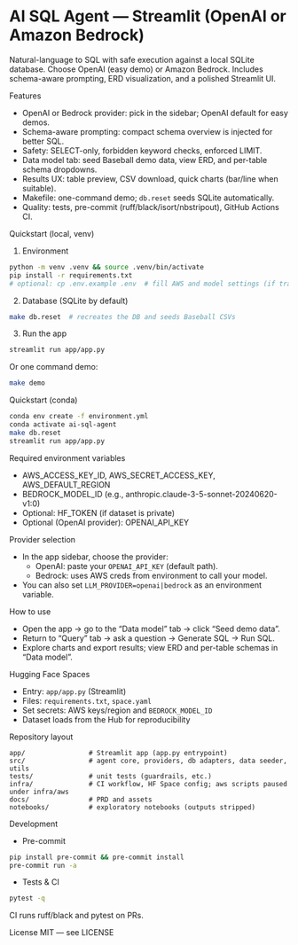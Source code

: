 # AI SQL Agent — Streamlit (OpenAI or Amazon Bedrock)

Natural-language to SQL with safe execution against a local SQLite database. Choose OpenAI (easy demo) or Amazon Bedrock. Includes schema-aware prompting, ERD visualization, and a polished Streamlit UI.

Features

- OpenAI or Bedrock provider: pick in the sidebar; OpenAI default for easy demos.
- Schema-aware prompting: compact schema overview is injected for better SQL.
- Safety: SELECT-only, forbidden keyword checks, enforced LIMIT.
- Data model tab: seed Baseball demo data, view ERD, and per-table schema dropdowns.
- Results UX: table preview, CSV download, quick charts (bar/line when suitable).
- Makefile: one-command demo; `db.reset` seeds SQLite automatically.
- Quality: tests, pre-commit (ruff/black/isort/nbstripout), GitHub Actions CI.

Quickstart (local, venv)

1) Environment

```bash
python -m venv .venv && source .venv/bin/activate
pip install -r requirements.txt
# optional: cp .env.example .env  # fill AWS and model settings (if tracked)
```

2) Database (SQLite by default)

```bash
make db.reset  # recreates the DB and seeds Baseball CSVs
```

3) Run the app

```bash
streamlit run app/app.py
```

Or one command demo:
```bash
make demo
```

Quickstart (conda)

```bash
conda env create -f environment.yml
conda activate ai-sql-agent
make db.reset
streamlit run app/app.py
```

Required environment variables

- AWS_ACCESS_KEY_ID, AWS_SECRET_ACCESS_KEY, AWS_DEFAULT_REGION
- BEDROCK_MODEL_ID (e.g., anthropic.claude-3-5-sonnet-20240620-v1:0)
- Optional: HF_TOKEN (if dataset is private)
- Optional (OpenAI provider): OPENAI_API_KEY

Provider selection

- In the app sidebar, choose the provider:
  - OpenAI: paste your `OPENAI_API_KEY` (default path).
  - Bedrock: uses AWS creds from environment to call your model.
- You can also set `LLM_PROVIDER=openai|bedrock` as an environment variable.

How to use
- Open the app → go to the “Data model” tab → click “Seed demo data”.
- Return to “Query” tab → ask a question → Generate SQL → Run SQL.
- Explore charts and export results; view ERD and per-table schemas in “Data model”.

Hugging Face Spaces

- Entry: `app/app.py` (Streamlit)
- Files: `requirements.txt`, `space.yaml`
- Set secrets: AWS keys/region and `BEDROCK_MODEL_ID`
- Dataset loads from the Hub for reproducibility

Repository layout

```
app/                # Streamlit app (app.py entrypoint)
src/                # agent core, providers, db adapters, data seeder, utils
tests/              # unit tests (guardrails, etc.)
infra/              # CI workflow, HF Space config; aws scripts paused under infra/aws
docs/               # PRD and assets
notebooks/          # exploratory notebooks (outputs stripped)
```

Development

- Pre-commit
```bash
pip install pre-commit && pre-commit install
pre-commit run -a
```

- Tests & CI
```bash
pytest -q
```
CI runs ruff/black and pytest on PRs.

License
MIT — see LICENSE
